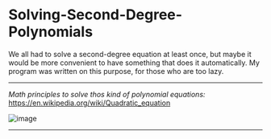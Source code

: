 # Solving-Second-Degree-Polynomials
We all had to solve a second-degree equation at least once, but maybe it would be more convenient to have something that does it automatically. My program was written on this purpose, for those who are too lazy.

***

*Math principles to solve thos kind of polynomial equations:* https://en.wikipedia.org/wiki/Quadratic_equation

![image](https://user-images.githubusercontent.com/80333091/113697723-e047cd80-96d3-11eb-95cb-6b11a0cd407b.png)

***
